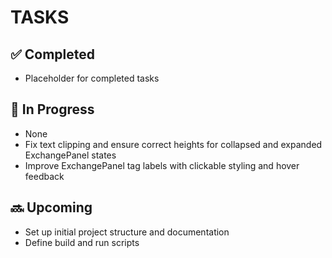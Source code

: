 # TASKS

## ✅ Completed
- Placeholder for completed tasks

## 🚧 In Progress
- None
- Fix text clipping and ensure correct heights for collapsed and expanded ExchangePanel states
- Improve ExchangePanel tag labels with clickable styling and hover feedback

## 🔜 Upcoming
- Set up initial project structure and documentation
- Define build and run scripts

